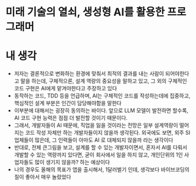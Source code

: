 # 미래 기술의 열쇠, 생성형 AI를 활용한 프로그래머

# 내 생각

- 저자는 결론적으로 변화하는 환경에 맞춰서 최적의 결과를 내는 사람이 되어야한다고 말을 하는데, 구체적으론, 설계 역량의 중요성을 말하고 있고, 그 외의 구체적인 코드 구현은 AI에게 맡겨야한다고 주장하고 있다
- 동작하는 코드, TDD 등을 언급하며, AI는 구체적인 코드를 작성하는데에 집중하고, 핵심적인 설계 부분은 인간이 담당해야함을 말한다
- 이부분에 대해서는 굉장히 동의하는 바이다. 앞으로 LLM 모델이 발전하면 할수록, AI 코드 구현 능력은 점점 더 발전할 것이기 때문이다.
- 그래서, 개발자들이 AI 때문에, 직업을 잃을 것이라는 전망은 일부 설계역량이 떨어지는 코드 작성 자체만 하는 개발자들이지 않을까 생각된다. 외국에도 보면, 외주 SI 업체들이 많은데, 그 인력들이 아마도 AI 로 대체되지 않을까 라는 생각이다
- 반대로, 전체 큰그림을 보고, 설계를 할 수 있는 개발자이면서, 혼자서 AI를 다뤄서 개발할 수 있는 역량까지 있다면, 굳이 회사에서 일을 하지 않고, 개인단위의 1인 사업자들도 많이 생기지 않을까? 하는 예상이다
- 나의 경우도 올해의 목표가 앱을 출시해서, 1달러벌기 인데, 생각보다 바이브코딩의 질이 좋아서 매우 놀랐었다